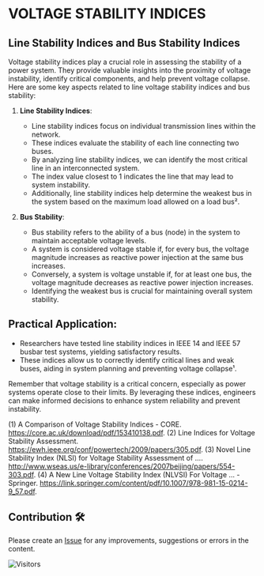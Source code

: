# VOLTAGE STABILITY INDICES

## Line Stability Indices and Bus Stability Indices

Voltage stability indices play a crucial role in assessing the stability of a power system. They provide valuable insights into the proximity of voltage instability, identify critical components, and help prevent voltage collapse. Here are some key aspects related to line voltage stability indices and bus stability:

1. **Line Stability Indices**:
   - Line stability indices focus on individual transmission lines within the network.
   - These indices evaluate the stability of each line connecting two buses.
   - By analyzing line stability indices, we can identify the most critical line in an interconnected system.
   - The index value closest to 1 indicates the line that may lead to system instability.
   - Additionally, line stability indices help determine the weakest bus in the system based on the maximum load allowed on a load bus².

2. **Bus Stability**:
   - Bus stability refers to the ability of a bus (node) in the system to maintain acceptable voltage levels.
   - A system is considered voltage stable if, for every bus, the voltage magnitude increases as reactive power injection at the same bus increases.
   - Conversely, a system is voltage unstable if, for at least one bus, the voltage magnitude decreases as reactive power injection increases.
   - Identifying the weakest bus is crucial for maintaining overall system stability.

## Practical Application:
- Researchers have tested line stability indices in IEEE 14 and IEEE 57 busbar test systems, yielding satisfactory results.
- These indices allow us to correctly identify critical lines and weak buses, aiding in system planning and preventing voltage collapse¹.

Remember that voltage stability is a critical concern, especially as power systems operate close to their limits. By leveraging these indices, engineers can make informed decisions to enhance system reliability and prevent instability.




[1]: https://core.ac.uk/download/pdf/153410138.pdf
[2]: https://core.ac.uk/download/pdf/153410138.pdf


(1) A Comparison of Voltage Stability Indices - CORE. https://core.ac.uk/download/pdf/153410138.pdf.
(2) Line Indices for Voltage Stability Assessment. https://ewh.ieee.org/conf/powertech/2009/papers/305.pdf.
(3) Novel Line Stability Index (NLSI) for Voltage Stability Assessment of .... http://www.wseas.us/e-library/conferences/2007beijing/papers/554-303.pdf.
(4) A New Line Voltage Stability Index (NLVSI) For Voltage ... - Springer. https://link.springer.com/content/pdf/10.1007/978-981-15-0214-9_57.pdf.



## Contribution 🛠️

Please create an [Issue](https://github.com/sofyansofyan/Voltage-Stability/issues) for any improvements, suggestions or errors in the content.

![Visitors](https://api.visitorbadge.io/api/visitors?path=https%3A%2F%2Fgithub.com%2Fop1i%2FVoltage-Stability&label=Visitor&countColor=%23263759)

